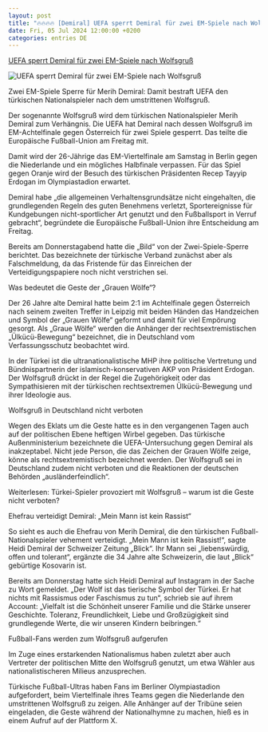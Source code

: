 ```yaml
---
layout: post
title: "🔥🔥🔥🔥 [Demiral] UEFA sperrt Demiral für zwei EM-Spiele nach Wolfsgruß"
date: Fri, 05 Jul 2024 12:00:00 +0200
categories: entries DE
---
```

[UEFA sperrt Demiral für zwei EM-Spiele nach Wolfsgruß](https://www.noz.de/sport/fussball/em-2024/artikel/uefa-sperrt-demiral-fuer-zwei-em-spiele-nach-wolfsgruss-47368999)

![UEFA sperrt Demiral für zwei EM-Spiele nach Wolfsgruß](https://images.noz-mhn.de/img/47369009/crop/cbase_16_9-w1200/1857873232/1833970420/nach-wolfsgru-uefa-sperrt-trken-demiral-fr-zwei-em-spielejpg.jpg)

Zwei EM-Spiele Sperre für Merih Demiral: Damit bestraft UEFA den türkischen Nationalspieler nach dem umstrittenen Wolfsgruß.

Der sogenannte Wolfsgruß wird dem türkischen Nationalspieler Merih Demiral zum Verhängnis. Die UEFA hat Demiral nach dessen Wolfsgruß im EM-Achtelfinale gegen Österreich für zwei Spiele gesperrt. Das teilte die Europäische Fußball-Union am Freitag mit.

Damit wird der 26-Jährige das EM-Viertelfinale am Samstag in Berlin gegen die Niederlande und ein mögliches Halbfinale verpassen. Für das Spiel gegen Oranje wird der Besuch des türkischen Präsidenten Recep Tayyip Erdogan im Olympiastadion erwartet.

Demiral habe „die allgemeinen Verhaltensgrundsätze nicht eingehalten, die grundlegenden Regeln des guten Benehmens verletzt, Sportereignisse für Kundgebungen nicht-sportlicher Art genutzt und den Fußballsport in Verruf gebracht“, begründete die Europäische Fußball-Union ihre Entscheidung am Freitag.

Bereits am Donnerstagabend hatte die „Bild“ von der Zwei-Spiele-Sperre berichtet. Das bezeichnete der türkische Verband zunächst aber als Falschmeldung, da das Fristende für das Einreichen der Verteidigungspapiere noch nicht verstrichen sei.

Was bedeutet die Geste der „Grauen Wölfe“?

Der 26 Jahre alte Demiral hatte beim 2:1 im Achtelfinale gegen Österreich nach seinem zweiten Treffer in Leipzig mit beiden Händen das Handzeichen und Symbol der „Grauen Wölfe“ geformt und damit für viel Empörung gesorgt. Als „Graue Wölfe“ werden die Anhänger der rechtsextremistischen „Ülkücü-Bewegung“ bezeichnet, die in Deutschland vom Verfassungsschutz beobachtet wird.

In der Türkei ist die ultranationalistische MHP ihre politische Vertretung und Bündnispartnerin der islamisch-konservativen AKP von Präsident Erdogan. Der Wolfsgruß drückt in der Regel die Zugehörigkeit oder das Sympathisieren mit der türkischen rechtsextremen Ülkücü-Bewegung und ihrer Ideologie aus.

Wolfsgruß in Deutschland nicht verboten

Wegen des Eklats um die Geste hatte es in den vergangenen Tagen auch auf der politischen Ebene heftigen Wirbel gegeben. Das türkische Außenministerium bezeichnete die UEFA-Untersuchung gegen Demiral als inakzeptabel. Nicht jede Person, die das Zeichen der Grauen Wölfe zeige, könne als rechtsextremistisch bezeichnet werden. Der Wolfsgruß sei in Deutschland zudem nicht verboten und die Reaktionen der deutschen Behörden „ausländerfeindlich“.

Weiterlesen: Türkei-Spieler provoziert mit Wolfsgruß – warum ist die Geste nicht verboten?

Ehefrau verteidigt Demiral: „Mein Mann ist kein Rassist“

So sieht es auch die Ehefrau von Merih Demiral, die den türkischen Fußball-Nationalspieler vehement verteidigt. „Mein Mann ist kein Rassist!“, sagte Heidi Demiral der Schweizer Zeitung „Blick“. Ihr Mann sei „liebenswürdig, offen und tolerant“, ergänzte die 34 Jahre alte Schweizerin, die laut „Blick“ gebürtige Kosovarin ist.

Bereits am Donnerstag hatte sich Heidi Demiral auf Instagram in der Sache zu Wort gemeldet. „Der Wolf ist das tierische Symbol der Türkei. Er hat nichts mit Rassismus oder Faschismus zu tun“, schrieb sie auf ihrem Account: „Vielfalt ist die Schönheit unserer Familie und die Stärke unserer Geschichte. Toleranz, Freundlichkeit, Liebe und Großzügigkeit sind grundlegende Werte, die wir unseren Kindern beibringen.“

Fußball-Fans werden zum Wolfsgruß aufgerufen

Im Zuge eines erstarkenden Nationalismus haben zuletzt aber auch Vertreter der politischen Mitte den Wolfsgruß genutzt, um etwa Wähler aus nationalistischeren Milieus anzusprechen.

Türkische Fußball-Ultras haben Fans im Berliner Olympiastadion aufgefordert, beim Viertelfinale ihres Teams gegen die Niederlande den umstrittenen Wolfsgruß zu zeigen. Alle Anhänger auf der Tribüne seien eingeladen, die Geste während der Nationalhymne zu machen, hieß es in einem Aufruf auf der Plattform X.

